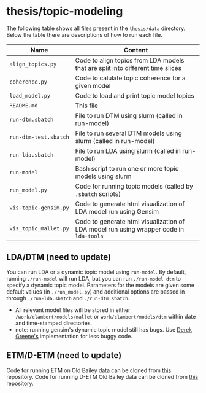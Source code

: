 # thesis/topic-modeling

The following table shows all files present in the `thesis/data` directory. Below the table there are descriptions of how to run each file.

Name | Content
-------|-------
`align_topics.py` | Code to align topics from LDA models that are split into different time slices
`coherence.py` | Code to calulate topic coherence for a given model
`load_model.py` | Code to load and print topic model topics
`README.md` | This file
`run-dtm.sbatch` | File to run DTM using slurm (called in run-model)
`run-dtm-test.sbatch` | File to run several DTM models using slurm (called in run-model)
`run-lda.sbatch` | File to run LDA using slurm (called in run-model)
`run-model` | Bash script to run one or more topic models using slurm
`run_model.py` | Code for running topic models (called by `.sbatch` scripts)
`vis-topic-gensim.py` | Code to generate html visualization of LDA model run using Gensim
`vis_topic_mallet.py` | Code to generate html visualization of LDA model run using wrapper code in `lda-tools`


## LDA/DTM (need to update)

You can run LDA or a dynamic topic model using `run-model`. By default, running `./run-model` will run LDA, but you can run `./run-model dtm` to specify a dynamic topic model. Parameters for the models are given some default values (in `./run_model.py`) and additional options are passed in through `./run-lda.sbatch` and `./run-dtm.sbatch`.

- All relevant model files will be stored in either `/work/clambert/models/mallet` or `work/clambert/models/dtm` within date and time-stamped directories.
- note: running gensim's dynamic topic model still has bugs. Use [Derek Greene's](https://github.com/charlottelambert/dynamic-nmf) implementation for less buggy code.

## ETM/D-ETM (need to update)
Code for running ETM on Old Bailey data can be cloned from [this](https://github.com/charlottelambert/ETM) repository.
Code for running D-ETM Old Bailey data can be cloned from [this](https://github.com/charlottelambert/DETM) repository.
